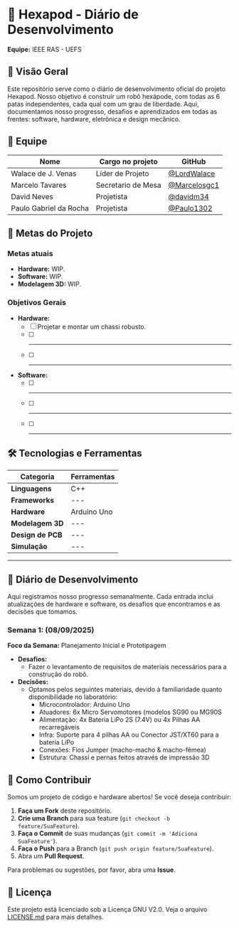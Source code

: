 # 🤖 Hexapod - Diário de Desenvolvimento

**Equipe:** IEEE RAS - UEFS

## 📝 Visão Geral

Este repositório serve como o diário de desenvolvimento oficial do projeto Hexapod. Nosso objetivo é construir um robô hexápode, com todas as 6 patas independentes, cada qual com um grau de liberdade. Aqui, documentamos nosso progresso, desafios e aprendizados em todas as frentes: software, hardware, eletrônica e design mecânico.

## 👥 Equipe

| Nome                 | Cargo no projeto             | GitHub                                     |
| -------------------- | ------------------------- | ------------------------------------------ |
| Walace de J. Venas   | Líder de Projeto | [@LordWalace](https://github.com/LordWalace)   |
| Marcelo Tavares   | Secretario de Mesa   | [@Marcelosgc1](https://github.com/Marcelosgc1)   |
| David Neves   | Projetista   | [@davidm34](https://github.com/davidm34)   |
| Paulo Gabriel da Rocha   | Projetista             | [@Paulo1302](https://github.com/Paulo1302)   |

## 🎯 Metas do Projeto

### Metas atuais

  * **Hardware:** WIP.
  * **Software:** WIP.
  * **Modelagem 3D:** WIP.

### Objetivos Gerais

  - **Hardware:**
      - [ ] Projetar e montar um chassi robusto.
      - [ ] ---
      - [ ] ---
  - **Software:**
      - [ ] ---
      - [ ] ---
      - [ ] ---

## 🛠️ Tecnologias e Ferramentas

| Categoria         | Ferramentas                                       |
| ----------------- | ------------------------------------------------- |
| **Linguagens** | C++                                       |
| **Frameworks** | ---  |
| **Hardware** | Arduino Uno   |
| **Modelagem 3D** | ---                   |
| **Design de PCB** | ---                     |
| **Simulação** | ---                       |

-----

## 📓 Diário de Desenvolvimento

Aqui registramos nosso progresso semanalmente. Cada entrada inclui atualizações de hardware e software, os desafios que encontramos e as decisões que tomamos.

### Semana 1: (08/09/2025)

**Foco da Semana:** Planejamento Inicial e Prototipagem

  * **Desafios:**
      * Fazer o levantamento de requisitos de materiais necessários para a construção do robô.
  * **Decisões:**
      * Optamos pelos seguintes materiais, devido à familiaridade quanto disponibilidade no laboratório:
        * Microcontrolador: Arduino Uno
        * Atuadores: 6x Micro Servomotores (modelos SG90 ou MG90S
        * Alimentação: 4x Bateria LiPo 2S (7.4V) ou 4x Pilhas AA recarregáveis
        * Infra: Suporte para 4 pilhas AA ou Conector JST/XT60 para a bateria LiPo
        * Conexões: Fios Jumper (macho-macho & macho-fêmea)
        * Estrutura: Chassi e pernas feitos através de impressão 3D

## 🚀 Como Contribuir

Somos um projeto de código e hardware abertos\! Se você deseja contribuir:

1. **Faça um Fork** deste repositório.
2. **Crie uma Branch** para sua feature (`git checkout -b feature/SuaFeature`).
3. **Faça o Commit** de suas mudanças (`git commit -m 'Adiciona SuaFeature'`).
4. **Faça o Push** para a Branch (`git push origin feature/SuaFeature`).
5. Abra um **Pull Request**.

Para problemas ou sugestões, por favor, abra uma **Issue**.

## 📄 Licença

Este projeto está licenciado sob a Licença GNU V2.0. Veja o arquivo [LICENSE.md](LICENSE.md) para mais detalhes.
